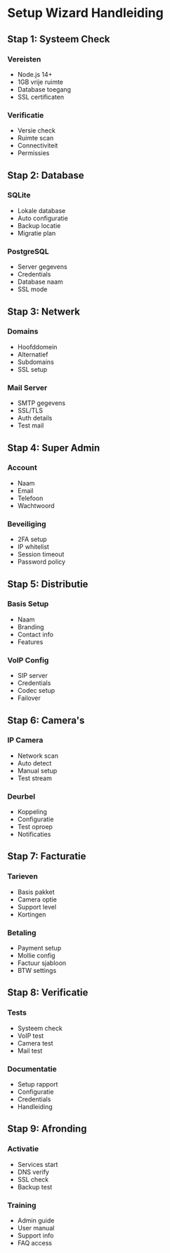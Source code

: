 # Setup Wizard Handleiding

## Stap 1: Systeem Check

### Vereisten
- Node.js 14+
- 1GB vrije ruimte
- Database toegang
- SSL certificaten

### Verificatie
- Versie check
- Ruimte scan
- Connectiviteit
- Permissies

## Stap 2: Database

### SQLite
- Lokale database
- Auto configuratie
- Backup locatie
- Migratie plan

### PostgreSQL
- Server gegevens
- Credentials
- Database naam
- SSL mode

## Stap 3: Netwerk

### Domains
- Hoofddomein
- Alternatief
- Subdomains
- SSL setup

### Mail Server
- SMTP gegevens
- SSL/TLS
- Auth details
- Test mail

## Stap 4: Super Admin

### Account
- Naam
- Email
- Telefoon
- Wachtwoord

### Beveiliging
- 2FA setup
- IP whitelist
- Session timeout
- Password policy

## Stap 5: Distributie

### Basis Setup
- Naam
- Branding
- Contact info
- Features

### VoIP Config
- SIP server
- Credentials
- Codec setup
- Failover

## Stap 6: Camera's

### IP Camera
- Network scan
- Auto detect
- Manual setup
- Test stream

### Deurbel
- Koppeling
- Configuratie
- Test oproep
- Notificaties

## Stap 7: Facturatie

### Tarieven
- Basis pakket
- Camera optie
- Support level
- Kortingen

### Betaling
- Payment setup
- Mollie config
- Factuur sjabloon
- BTW settings

## Stap 8: Verificatie

### Tests
- Systeem check
- VoIP test
- Camera test
- Mail test

### Documentatie
- Setup rapport
- Configuratie
- Credentials
- Handleiding

## Stap 9: Afronding

### Activatie
- Services start
- DNS verify
- SSL check
- Backup test

### Training
- Admin guide
- User manual
- Support info
- FAQ access